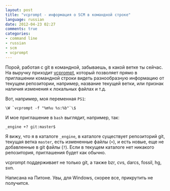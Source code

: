 ```yaml
---
layout: post
title: "vcprompt - информация о SCM в командной строке"
language: russian
date: 2012-04-23 02:27
comments: true
categories: 
- command line
- russian
- scm
- vcprompt
---
```

Порой, работая с git в командной, забываешь, в какой ветке ты сейчас. На выручку приходит [vcprompt][], который позволяет прямо в приглашении командной строки видеть разнообразную информацию от текущем репозитории, например, название текущей ветки, или признак наличия изменения к локальных файлах и т.д.

Вот, например, моя переменная `PS1`:

    \W `vcprompt -f "%m%u %s:%b"`\$
    
И мое приглашение в `bash` выглядит, например, так:

    _engine +? git:master$
    
Я вижу, что я в каталоге `_engine`, в каталоге существует репозиторий git, текущая ветка `master`, есть измененные файлы (`+`), и есть новые, еще не добавленные в git файлы (`?`). Если в текущем каталоге нет никакого репозитория, приглашения будет как обычно.

[vcprompt]: https://github.com/djl/vcprompt

vcprompt поддерживает не только git, а также bzr, cvs, darcs, fossil, hg, svn.

Написана на Питоне. Увы, для Windows, скорее все, прикрутить не получится.

